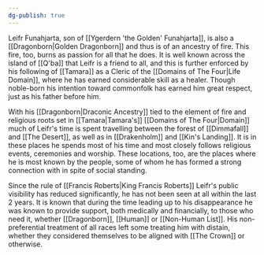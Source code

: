 ```yaml
---
dg-publish: true
---
```


Leifr Funahjarta, son of [[Ygerdern 'the Golden' Funahjarta]], is also a [[Dragonborn|Golden Dragonborn]] and thus is of an ancestry of fire. This fire, too, burns as passion for all that he does. It is well known across the island of [[Q'ba]] that Leifr is a friend to all, and this is further enforced by his following of [[Tamara]] as a Cleric of the [[Domains of The Four|Life Domain]], where he has earned considerable skill as a healer. Though noble-born his intention toward commonfolk has earned him great respect, just as his father before him. 

With his [[Dragonborn|Draconic Ancestry]] tied to the element of fire and religious roots set in [[Tamara|Tamara's]] [[Domains of The Four|Domain]] much of Leifr's time is spent travelling between the forest of [[Dimmafall]] and [[The Desert]], as well as in [[Drakenholm]] and [[Kin's Landing]]. It is in these places he spends most of his time and most closely follows religious events, ceremonies and worship. These locations, too, are the places where he is most known by the people, some of whom he has formed a strong connection with in spite of social standing. 

Since the rule of [[Francis Roberts|King Francis Roberts]] Leifr's public visibility has reduced significantly, he has not been seen at all within the last 2 years. It is known that during the time leading up to his disappearance he was known to provide support, both medically and financially, to those who need it, whether [[Dragonborn]], [[Human]] or [[Non-Human List]]. His non-preferential treatment of all races left some treating him with distain, whether they considered themselves to be aligned with [[The Crown]] or otherwise.

